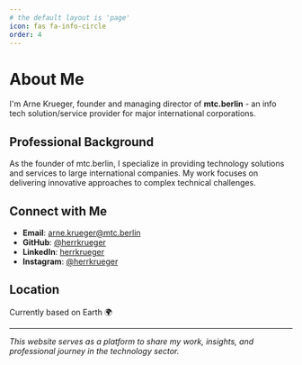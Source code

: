```yaml
---
# the default layout is 'page'
icon: fas fa-info-circle
order: 4
---
```


# About Me

I'm Arne Krueger, founder and managing director of **mtc.berlin** - an info tech solution/service provider for major international corporations.

## Professional Background

As the founder of mtc.berlin, I specialize in providing technology solutions and services to large international companies. My work focuses on delivering innovative approaches to complex technical challenges.

## Connect with Me

- **Email**: arne.krueger@mtc.berlin
- **GitHub**: [@herrkrueger](https://github.com/herrkrueger)
- **LinkedIn**: [herrkrueger](https://linkedin.com/in/herrkrueger)
- **Instagram**: [@herrkrueger](https://instagram.com/herrkrueger)

## Location

Currently based on Earth 🌍

---

*This website serves as a platform to share my work, insights, and professional journey in the technology sector.*